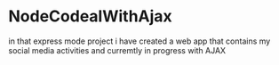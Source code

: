 # NodeCodealWithAjax
in that express mode project i have created a web app that contains my social media  activities and curremtly in progress   with AJAX
